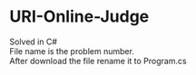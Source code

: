 # URI-Online-Judge
Solved in C# <br>
File name is the problem number. <br>
After download the file rename it to Program.cs
